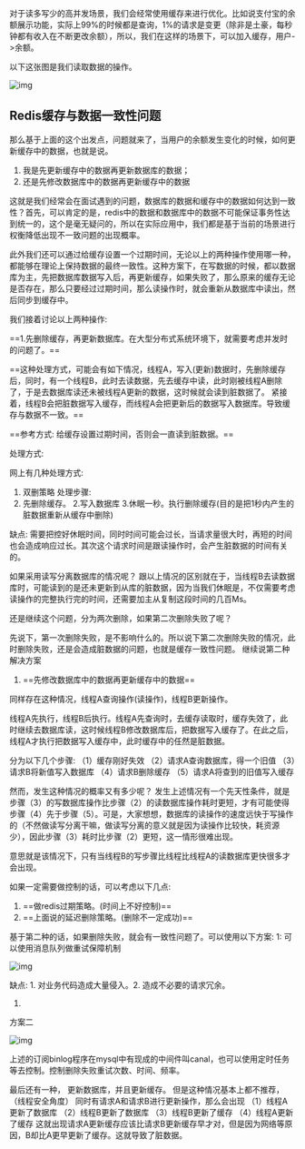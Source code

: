 对于读多写少的高并发场景，我们会经常使用缓存来进行优化。比如说支付宝的余额展示功能，实际上99%的时候都是查询，1%的请求是变更（除非是土豪，每秒钟都有收入在不断更改余额），所以，我们在这样的场景下，可以加入缓存，用户->余额。





以下这张图是我们读取数据的操作。

![img](https:////upload-images.jianshu.io/upload_images/4017523-375ed4c07fa58b2c.png?imageMogr2/auto-orient/strip|imageView2/2/w/459/format/webp)

## Redis缓存与数据一致性问题

那么基于上面的这个出发点，问题就来了，当用户的余额发生变化的时候，如何更新缓存中的数据，也就是说。

1. 我是先更新缓存中的数据再更新数据库的数据；
2. 还是先修改数据库中的数据再更新缓存中的数据

这就是我们经常会在面试遇到的问题，数据库的数据和缓存中的数据如何达到一致性？首先，可以肯定的是，redis中的数据和数据库中的数据不可能保证事务性达到统一的，这个是毫无疑问的，所以在实际应用中，我们都是基于当前的场景进行权衡降低出现不一致问题的出现概率。

此外我们还可以通过给缓存设置一个过期时间，无论以上的两种操作使用哪一种，都能够在理论上保持数据的最终一致性。这种方案下，在写数据的时候，都以数据库为主，先把数据库数据写入后，再更新缓存，如果失败了，那么原来的缓存无论是否存在，那么只要经过过期时间，那么读操作时，就会重新从数据库中读出，然后同步到缓存中。

我们接着讨论以上两种操作:

==1.先删除缓存，再更新数据库。在大型分布式系统环境下，就需要考虑并发时的问题了。==

==这种处理方式，可能会有如下情况，线程A，写入(更新)数据时，先删除缓存后，同时，有一个线程B，此时去读数据，先去缓存中读，此时刚被线程A删除了，于是去数据库读还未被线程A更新的数据，这时候就会读到脏数据了。  紧接着，线程B会把脏数据写入缓存，而线程A会把更新后的数据写入数据库。导致缓存与数据不一致。==

==参考方式: 给缓存设置过期时间，否则会一直读到脏数据。==

处理方式:

网上有几种处理方式:

1. 双删策略
    处理步骤:
2. 先删除缓存。
    2.写入数据库
    3.休眠一秒。执行删除缓存(目的是把1秒内产生的脏数据重新从缓存中删除)

缺点: 需要把控好休眠时间，同时时间可能会过长，当请求量很大时，再短的时间也会造成响应过长。其次这个请求时间是跟读操作时，会产生脏数据的时间有关的。

如果采用读写分离数据库的情况呢？ 跟以上情况的区别就在于，当线程B去读数据库时，可能读到的是还未更新到从库的脏数据，因为当我们休眠是，不仅需要考虑读操作的完整执行完的时间，还需要加主从复制这段时间的几百Ms。

还是继续这个问题，分为两次删除，如果第二次删除失败了呢？

先说下，第一次删除失败，是不影响什么的。所以说下第二次删除失败的情况，此时删除失败，还是会造成脏数据的问题，也就是缓存一致性问题。  继续说第二种解决方案

1. ==先修改数据库中的数据再更新缓存中的数据==

同样存在这种情况，线程A查询操作(读操作)，线程B更新操作。

线程A先执行，线程B后执行。线程A先查询时，去缓存读取时，缓存失效了，此时继续去数据库读，这时候线程B修改数据库后，把数据写入缓存了。在此之后，线程A才执行把数据写入缓存中，此时缓存中的任然是脏数据。

分为以下几个步骤:
 （1）缓存刚好失效
 （2）请求A查询数据库，得一个旧值
 （3）请求B将新值写入数据库
 （4）请求B删除缓存
 （5）请求A将查到的旧值写入缓存

然而，发生这种情况的概率又有多少呢？
 发生上述情况有一个先天性条件，就是步骤（3）的写数据库操作比步骤（2）的读数据库操作耗时更短，才有可能使得步骤（4）先于步骤（5）。可是，大家想想，数据库的读操作的速度远快于写操作的（不然做读写分离干嘛，做读写分离的意义就是因为读操作比较快，耗资源少），因此步骤（3）耗时比步骤（2）更短，这一情形很难出现。

意思就是该情况下，只有当线程B的写步骤比线程比线程A的读数据库更快很多才会出现。

如果一定需要做控制的话，可以考虑以下几点:

1. ==做redis过期策略。(时间上不好控制)==
2. ==上面说的延迟删除策略。(删除不一定成功)==

基于第二种的话，如果删除失败，就会有一致性问题了。可以使用以下方案:
 1: 可以使用消息队列做重试保障机制



![img](https:////upload-images.jianshu.io/upload_images/4017523-63499fb2005582e9.png?imageMogr2/auto-orient/strip|imageView2/2/w/625/format/webp)



缺点: 1. 对业务代码造成大量侵入。2. 造成不必要的请求冗余。

1. 

   

   方案二

   ![img](https:////upload-images.jianshu.io/upload_images/4017523-62e16279fb6c4940.png?imageMogr2/auto-orient/strip|imageView2/2/w/835/format/webp)

   上述的订阅binlog程序在mysql中有现成的中间件叫canal，也可以使用定时任务等去控制。控制删除失败重试次数、时间、频率。

最后还有一种， 更新数据库，并且更新缓存。
 但是这种情况基本上都不推荐，（线程安全角度）
 同时有请求A和请求B进行更新操作，那么会出现
 （1）线程A更新了数据库
 （2）线程B更新了数据库
 （3）线程B更新了缓存
 （4）线程A更新了缓存
 这就出现请求A更新缓存应该比请求B更新缓存早才对，但是因为网络等原因，B却比A更早更新了缓存。这就导致了脏数据。



